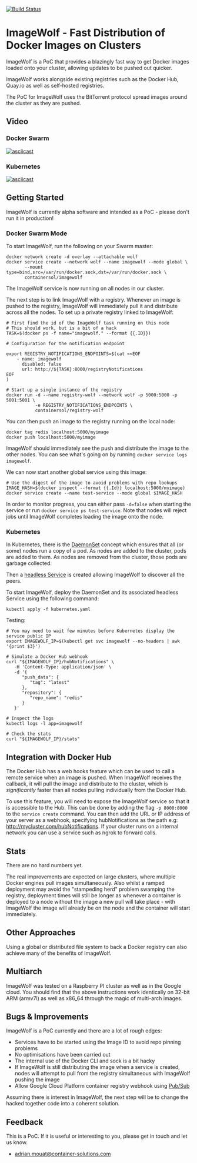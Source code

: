 [![Build Status](https://travis-ci.org/ArangoGutierrez/ImageWolf.svg?branch=master)](https://travis-ci.org/ArangoGutierrez/ImageWolf)

ImageWolf - Fast Distribution of Docker Images on Clusters
==========================================================

ImageWolf is a PoC that provides a blazingly fast way to get Docker images
loaded onto your cluster, allowing updates to be pushed out quicker.

ImageWolf works alongside existing registries such as the Docker Hub, Quay.io
as well as self-hosted registries.

The PoC for ImageWolf uses the BitTorrent protocol spread images around the
cluster as they are pushed.

## Video

### Docker Swarm

[![asciicast](https://asciinema.org/a/DowEjf7Inqhtu4ZQsvZfA2b0j.png)](https://asciinema.org/a/DowEjf7Inqhtu4ZQsvZfA2b0j)

### Kubernetes

[![asciicast](https://asciinema.org/a/01rQtDxr67y4Gtu85KpBJ9cz2.png)](https://asciinema.org/a/01rQtDxr67y4Gtu85KpBJ9cz2)


## Getting Started

ImageWolf is currently alpha software and intended as a PoC - please don't run it in
production!

### Docker Swarm Mode

To start ImageWolf, run the following on your Swarm master:

```
docker network create -d overlay --attachable wolf
docker service create --network wolf --name imagewolf --mode global \
       --mount type=bind,src=/var/run/docker.sock,dst=/var/run/docker.sock \
       containersol/imagewolf
```

The ImageWolf service is now running on all nodes in our cluster.

The next step is to link ImageWolf with a registry. Whenever an image is pushed to
the registry, ImageWolf will immediately pull it and distribute across all the
nodes. To set up a private registry linked to ImageWolf:


```
# First find the id of the ImageWolf task running on this node
# This should work, but is a bit of a hack
TASK=$(docker ps -f name="imagewolf." --format {{.ID}})

# Configuration for the notification endpoint

export REGISTRY_NOTIFICATIONS_ENDPOINTS=$(cat <<EOF
    - name: imagewolf
      disabled: false
      url: http://${TASK}:8000/registryNotifications
EOF
)

# Start up a single instance of the registry
docker run -d --name registry-wolf --network wolf -p 5000:5000 -p 5001:5001 \
           -e REGISTRY_NOTIFICATIONS_ENDPOINTS \
           containersol/registry-wolf
```


You can then push an image to the registry running on the local node:

```
docker tag redis localhost:5000/myimage
docker push localhost:5000/myimage
```

ImageWolf should immediately see the push and distribute the image to the other
nodes. You can see what's going on by running `docker service logs imagewolf`.

We can now start another global service using this image:

```
# Use the digest of the image to avoid problems with repo lookups
IMAGE_HASH=$(docker inspect --format {{.Id}} localhost:5000/myimage)
docker service create --name test-service --mode global $IMAGE_HASH
```

In order to monitor progress, you can either pass `-d=false` when starting the
service or run `docker service ps test-service`. Note that nodes will reject
jobs until ImageWolf completes loading the image onto the node.

### Kubernetes

In Kubernetes, there is the [DaemonSet](https://kubernetes.io/docs/concepts/workloads/controllers/daemonset/)
concept which ensures that all (or some) nodes run a copy of a pod. As nodes
are added to the cluster, pods are added to them. As nodes are removed from the
cluster, those pods are garbage collected.

Then a [headless Service](https://kubernetes.io/docs/concepts/services-networking/service/#headless-services)
is created allowing ImageWolf to discover all the peers.


To start ImageWolf, deploy the DaemonSet and its associated headless Service using
the following command:

```
kubectl apply -f kubernetes.yaml
```

Testing:

```
# You may need to wait few minutes before Kubernetes display the service public IP
export IMAGEWOLF_IP=$(kubectl get svc imagewolf --no-headers | awk '{print $3}')

# Simulate a Docker Hub webhook
curl "${IMAGEWOLF_IP}/hubNotifications" \
   -H 'Content-Type: application/json' \
   -d '{
      "push_data": {
         "tag": "latest"
      },
      "repository": {
         "repo_name": "redis"
      }
   }'

# Inspect the logs
kubectl logs -l app=imagewolf

# Check the stats
curl "${IMAGEWOLF_IP}/stats"
```

## Integration with Docker Hub

The Docker Hub has a web hooks feature which can be used to call a remote
service when an image is pushed. When ImageWolf receives the callback, it will
pull the image and distribute to the cluster, which is *significantly*
faster than all nodes pulling individually from the Docker Hub.

To use this feature, you will need to expose the ImageWolf service so that it is
accessible to the Hub. This can be done by adding the flag `-p 8000:8000` to the
`service create` command. You can then add the URL or IP address of your server
as a webhook, specifying hubNotifications as the path e.g:
http://mycluster.com/hubNotifications. If your cluster runs on a internal
network you can use a service such as ngrok to forward calls.

## Stats

There are no hard numbers yet.

The real improvements are expected on large clusters, where multiple Docker
engines pull images simultaneously. Also whilst a ramped deployment may avoid
the "stampeding herd" problem swamping the registry, deployment times will still
be longer as whenever a container is deployed to a node without the image a new
pull will take place - with ImageWolf the image will already be on the node and
the container will start immediately.

## Other Approaches

Using a global or distributed file system to back a Docker registry can also
achieve many of the benefits of ImageWolf.

## Multiarch

ImageWolf was tested on a Raspberry PI cluster as well as in the Google cloud. You
should find that the above instructions work identically on 32-bit ARM (armv7l)
as well as x86_64 through the magic of multi-arch images.

## Bugs & Improvements

ImageWolf is a PoC currently and there are a lot of rough edges:

 - Services have to be started using the Image ID to avoid repo pinning problems
 - No optimisations have been carried out
 - The internal use of the Docker CLI and sock is a bit hacky
 - If ImageWolf is still distributing the image when a service is created, nodes
   will attempt to pull from the registry simultaneous with ImageWolf pushing
   the image
 - Allow Google Cloud Platform container registry webhook using [Pub/Sub](https://cloud.google.com/container-registry/docs/configuring-notifications)

Assuming there is interest in ImageWolf, the next step will be to change the hacked
together code into a coherent solution.

## Feedback

This is a PoC. If it is useful or interesting to you, please get in touch and
let us know.

 - adrian.mouat@container-solutions.com
